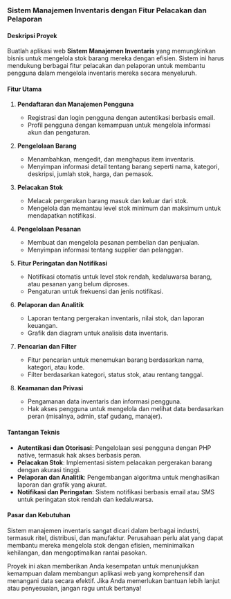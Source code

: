 ### **Sistem Manajemen Inventaris dengan Fitur Pelacakan dan Pelaporan**

#### **Deskripsi Proyek**

Buatlah aplikasi web **Sistem Manajemen Inventaris** yang memungkinkan bisnis untuk mengelola stok barang mereka dengan efisien. Sistem ini harus mendukung berbagai fitur pelacakan dan pelaporan untuk membantu pengguna dalam mengelola inventaris mereka secara menyeluruh.

#### **Fitur Utama**

1. **Pendaftaran dan Manajemen Pengguna**
   - Registrasi dan login pengguna dengan autentikasi berbasis email.
   - Profil pengguna dengan kemampuan untuk mengelola informasi akun dan pengaturan.

2. **Pengelolaan Barang**
   - Menambahkan, mengedit, dan menghapus item inventaris.
   - Menyimpan informasi detail tentang barang seperti nama, kategori, deskripsi, jumlah stok, harga, dan pemasok.

3. **Pelacakan Stok**
   - Melacak pergerakan barang masuk dan keluar dari stok.
   - Mengelola dan memantau level stok minimum dan maksimum untuk mendapatkan notifikasi.

4. **Pengelolaan Pesanan**
   - Membuat dan mengelola pesanan pembelian dan penjualan.
   - Menyimpan informasi tentang supplier dan pelanggan.

5. **Fitur Peringatan dan Notifikasi**
   - Notifikasi otomatis untuk level stok rendah, kedaluwarsa barang, atau pesanan yang belum diproses.
   - Pengaturan untuk frekuensi dan jenis notifikasi.

6. **Pelaporan dan Analitik**
   - Laporan tentang pergerakan inventaris, nilai stok, dan laporan keuangan.
   - Grafik dan diagram untuk analisis data inventaris.

7. **Pencarian dan Filter**
   - Fitur pencarian untuk menemukan barang berdasarkan nama, kategori, atau kode.
   - Filter berdasarkan kategori, status stok, atau rentang tanggal.

8. **Keamanan dan Privasi**
   - Pengamanan data inventaris dan informasi pengguna.
   - Hak akses pengguna untuk mengelola dan melihat data berdasarkan peran (misalnya, admin, staf gudang, manajer).

#### **Tantangan Teknis**

- **Autentikasi dan Otorisasi**: Pengelolaan sesi pengguna dengan PHP native, termasuk hak akses berbasis peran.
- **Pelacakan Stok**: Implementasi sistem pelacakan pergerakan barang dengan akurasi tinggi.
- **Pelaporan dan Analitik**: Pengembangan algoritma untuk menghasilkan laporan dan grafik yang akurat.
- **Notifikasi dan Peringatan**: Sistem notifikasi berbasis email atau SMS untuk peringatan stok rendah dan kedaluwarsa.

#### **Pasar dan Kebutuhan**

Sistem manajemen inventaris sangat dicari dalam berbagai industri, termasuk ritel, distribusi, dan manufaktur. Perusahaan perlu alat yang dapat membantu mereka mengelola stok dengan efisien, meminimalkan kehilangan, dan mengoptimalkan rantai pasokan.

Proyek ini akan memberikan Anda kesempatan untuk menunjukkan kemampuan dalam membangun aplikasi web yang komprehensif dan menangani data secara efektif. Jika Anda memerlukan bantuan lebih lanjut atau penyesuaian, jangan ragu untuk bertanya!